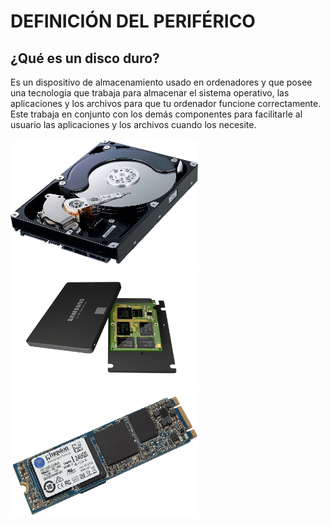 # DEFINICIÓN DEL PERIFÉRICO

## ¿Qué es un disco duro?
Es un dispositivo de almacenamiento usado en ordenadores y que posee una tecnología que trabaja para almacenar el sistema operativo, las aplicaciones y los archivos para que tu ordenador funcione correctamente. Este trabaja en conjunto con los demás componentes para facilitarle al usuario las aplicaciones y los archivos cuando los necesite.


<img src="img/hddPeriferico.png"  width="300" height="200" > <img src="img/ssdPeriferico.png"  width="300" height="200" > <img src="img/m2Periferico.png"  width="300" height="200" >
